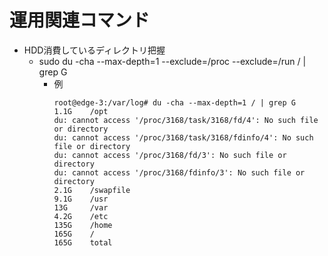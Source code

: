 # 運用関連コマンド

* HDD消費しているディレクトリ把握
  * sudo du -cha --max-depth=1 --exclude=/proc --exclude=/run / | grep G
    * 例
      ```
      root@edge-3:/var/log# du -cha --max-depth=1 / | grep G
      1.1G    /opt
      du: cannot access '/proc/3168/task/3168/fd/4': No such file or directory
      du: cannot access '/proc/3168/task/3168/fdinfo/4': No such file or directory
      du: cannot access '/proc/3168/fd/3': No such file or directory
      du: cannot access '/proc/3168/fdinfo/3': No such file or directory
      2.1G    /swapfile
      9.1G    /usr
      13G     /var
      4.2G    /etc
      135G    /home
      165G    /
      165G    total
      ```
